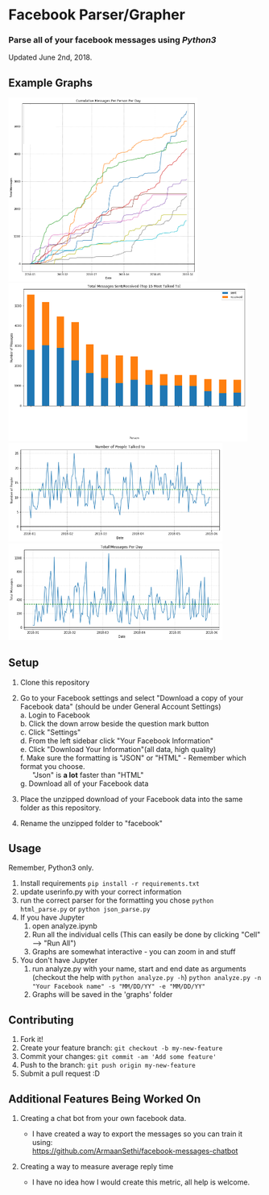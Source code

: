 # Facebook Parser/Grapher
### Parse all of your facebook messages using _**Python3**_  
Updated June 2nd, 2018.

## Example Graphs 
<span><img src="graphs/cumulative_messaging_by_day.png" width="375">
<img src="graphs/total_sent_received.png" width="475">
</span>
<img src="graphs/num_people_talked_per_day.png" width="425">
<img src="graphs/total_messages_per_day.png" width="425">


## Setup
1. Clone this repository
2. Go to your Facebook settings and select "Download a copy of your Facebook data" (should be under General Account Settings)  
  a. Login to Facebook  
  b. Click the down arrow beside the question mark button  
  c. Click "Settings"  
  d. From the left sidebar click "Your Facebook Information"  
  e. Click "Download Your Information"(all data, high quality)  
  f. Make sure the formatting is "JSON" or "HTML" - Remember which format you choose.  
  &nbsp;&nbsp;&nbsp;&nbsp;&nbsp;&nbsp;"Json" is __a lot__ faster than "HTML"  
  g. Download all of your Facebook data  
  
3. Place the unzipped download of your Facebook data into the same folder as this repository.  
4. Rename the unzipped folder to "facebook"  

## Usage
Remember, Python3 only.  
1. Install requirements
```pip install -r requirements.txt``` 
1. update userinfo.py with your correct information  
1. run the correct parser for the formatting you chose 
```python html_parse.py``` or ```python json_parse.py```
1. If you have Jupyter 
    1. open analyze.ipynb 
    1. Run all the individual cells (This can easily be done by clicking "Cell" --> "Run All")  
    1. Graphs are somewhat interactive - you can zoom in and stuff  
1. You don't have Jupyter
    1. run analyze.py with your name, start and end date as arguments (checkout the help with `python analyze.py -h`)
    ```python analyze.py -n "Your Facebook name" -s "MM/DD/YY" -e "MM/DD/YY"```
    1. Graphs will be saved in the 'graphs' folder

## Contributing
1. Fork it!
2. Create your feature branch: `git checkout -b my-new-feature`
3. Commit your changes: `git commit -am 'Add some feature'`
4. Push to the branch: `git push origin my-new-feature`
5. Submit a pull request :D

## Additional Features Being Worked On
1. Creating a chat bot from your own facebook data. <br>
    - I have created a way to export the messages so you can train it using: <br>
  https://github.com/ArmaanSethi/facebook-messages-chatbot
  
2. Creating a way to measure average reply time <br>
    - I have no idea how I would create this metric, all help is welcome.
